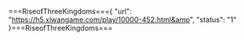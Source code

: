 ===RiseofThreeKingdoms==={
    "url": "https://h5.xiwangame.com/play/10000-452.html&amp",
    "status": "1"
}===RiseofThreeKingdoms===

